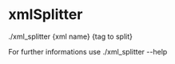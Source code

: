 xmlSplitter
===========

./xml_splitter {xml name} {tag to split}

For further informations use ./xml_splitter --help
